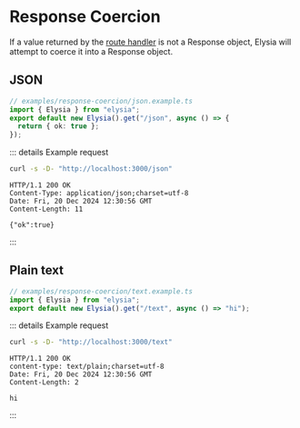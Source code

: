 <!-- This file is automatically-generated. Do not edit. -->

<template v-if="false">

> [!CAUTION]
> This file has been automatically generated from the [examples in the `examples/response-coercion` directory.](https://github.com/dtinth/elysia-by-example/tree/main/examples/response-coercion).
> Do not directly edit this file, as it will be overwritten.
> [[View the live site here.]](https://dtinth.github.io/elysia-by-example/examples/response-coercion.html)

</template>


# Response Coercion

If a value returned by the [route handler](https://elysiajs.com/essential/handler.html#response) is not a Response object, Elysia will attempt to coerce it into a Response object.


## JSON

```ts
// examples/response-coercion/json.example.ts
import { Elysia } from "elysia";
export default new Elysia().get("/json", async () => {
  return { ok: true };
});

```


::: details Example request

<div style="margin-bottom: 0.5rem">

```sh
curl -s -D- "http://localhost:3000/json"
```

</div>

```http
HTTP/1.1 200 OK
Content-Type: application/json;charset=utf-8
Date: Fri, 20 Dec 2024 12:30:56 GMT
Content-Length: 11

{"ok":true}
```
:::

## Plain text

```ts
// examples/response-coercion/text.example.ts
import { Elysia } from "elysia";
export default new Elysia().get("/text", async () => "hi");

```


::: details Example request

<div style="margin-bottom: 0.5rem">

```sh
curl -s -D- "http://localhost:3000/text"
```

</div>

```http
HTTP/1.1 200 OK
content-type: text/plain;charset=utf-8
Date: Fri, 20 Dec 2024 12:30:56 GMT
Content-Length: 2

hi
```
:::
